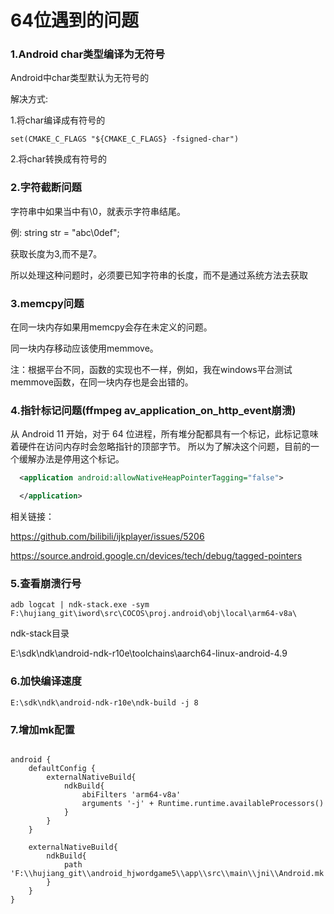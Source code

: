 # 64位遇到的问题

### 1.Android char类型编译为无符号

Android中char类型默认为无符号的

解决方式:

1.将char编译成有符号的

```
set(CMAKE_C_FLAGS "${CMAKE_C_FLAGS} -fsigned-char")
```

2.将char转换成有符号的

### 2.字符截断问题

字符串中如果当中有\0，就表示字符串结尾。

例: string str = "abc\0def";

获取长度为3,而不是7。

所以处理这种问题时，必须要已知字符串的长度，而不是通过系统方法去获取

### 3.memcpy问题

在同一块内存如果用memcpy会存在未定义的问题。

同一块内存移动应该使用memmove。

注：根据平台不同，函数的实现也不一样，例如，我在windows平台测试memmove函数，在同一块内存也是会出错的。

### 4.指针标记问题(ffmpeg av_application_on_http_event崩溃)

从 Android 11 开始，对于 64 位进程，所有堆分配都具有一个标记，此标记意味着硬件在访问内存时会忽略指针的顶部字节。
所以为了解决这个问题，目前的一个缓解办法是停用这个标记。

```xml
  <application android:allowNativeHeapPointerTagging="false">

  </application>
```



相关链接：

https://github.com/bilibili/ijkplayer/issues/5206

https://source.android.google.cn/devices/tech/debug/tagged-pointers



### 5.查看崩溃行号

```
adb logcat | ndk-stack.exe -sym F:\hujiang_git\iword\src\COCOS\proj.android\obj\local\arm64-v8a\
```

ndk-stack目录

E:\sdk\ndk\android-ndk-r10e\toolchains\aarch64-linux-android-4.9



### 6.加快编译速度

```
E:\sdk\ndk\android-ndk-r10e\ndk-build -j 8
```



### 7.增加mk配置

```

android {
    defaultConfig {
        externalNativeBuild{
            ndkBuild{
                abiFilters 'arm64-v8a'
                arguments '-j' + Runtime.runtime.availableProcessors()
            }
        }
    }

    externalNativeBuild{
        ndkBuild{
            path 'F:\\hujiang_git\\android_hjwordgame5\\app\\src\\main\\jni\\Android.mk'
        }
    }
}

```


